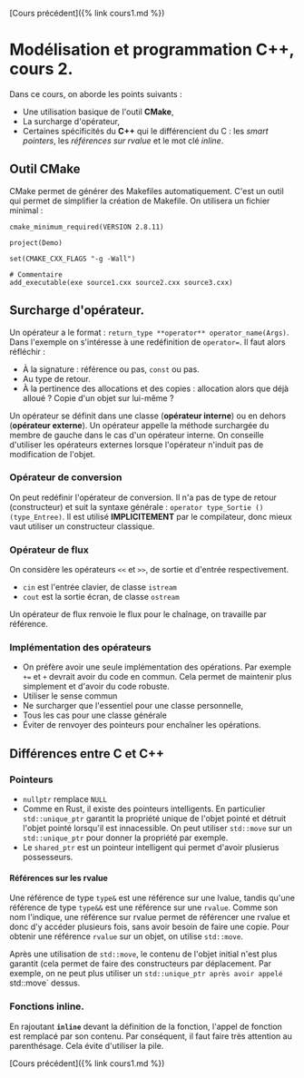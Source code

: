 [Cours précédent]({% link cours1.md %})
# Modélisation et programmation C++, cours 2.
Dans ce cours, on aborde les points suivants :
* Une utilisation basique de l'outil **CMake**,
* La surcharge d'opérateur,
* Certaines spécificités du **C++** qui le différencient du C :
les *smart pointers*, les *références sur rvalue* et le mot clé
*inline*.

## Outil CMake

CMake permet de générer des Makefiles automatiquement. C'est un outil qui permet de simplifier la création de Makefile. On utilisera un fichier minimal :
```
cmake_minimum_required(VERSION 2.8.11)

project(Demo)

set(CMAKE_CXX_FLAGS "-g -Wall")

# Commentaire
add_executable(exe source1.cxx source2.cxx source3.cxx)
```

## Surcharge d'opérateur.

Un opérateur a le format : `return_type **operator** operator_name(Args)`.
Dans l'exemple on s'intéresse à une redéfinition de `operator=`. Il faut alors réfléchir :
* À la signature : référence ou pas, `const` ou pas.
* Au type de retour.
* À la pertinence des allocations et des copies : allocation alors que déjà alloué ? Copie d'un objet sur lui-même ?

Un opérateur se définit dans une classe (**opérateur interne**) ou en dehors (**opérateur externe**). Un opérateur appelle la méthode surchargée du membre de gauche dans le cas d'un opérateur interne.
On conseille d'utiliser les opérateurs externes lorsque l'opérateur n'induit pas de modification de l'objet.

### Opérateur de conversion

On peut redéfinir l'opérateur de conversion. Il n'a pas de type de retour (constructeur) et suit la syntaxe générale : `operator type_Sortie ()(type_Entree)`. Il est utilisé **IMPLICITEMENT** par le compilateur, donc mieux vaut utiliser un constructeur classique.


### Opérateur de flux

On considère les opérateurs `<<` et `>>`, de sortie et d'entrée respectivement.
* `cin` est l'entrée clavier, de classe `istream`
* `cout` est la sortie écran, de classe `ostream`

Un opérateur de flux renvoie le flux pour le chaînage, on travaille par référence.

### Implémentation des opérateurs

* On préfère avoir une seule implémentation des opérations. Par exemple `+=` et `+` devrait avoir du code en commun. Cela permet de maintenir plus simplement et d'avoir du code robuste.
* Utiliser le sense commun
* Ne surcharger que l'essentiel pour une classe personnelle,
* Tous les cas pour une classe générale
* Éviter de renvoyer des pointeurs pour enchaîner les opérations.

## Différences entre C et C++
### Pointeurs

* `nullptr` remplace `NULL`
* Comme en Rust, il existe des pointeurs intelligents. En particulier `std::unique_ptr` garantit la propriété unique de l'objet pointé et détruit l'objet pointé lorsqu'il est innacessible.
  On peut utiliser `std::move` sur un `std::unique_ptr` pour donner la propriété par exemple.
* Le `shared_ptr` est un pointeur intelligent qui permet d'avoir plusierus possesseurs.

#### Références sur les rvalue

Une référence de type `type&` est une référence sur une lvalue, tandis qu'une référence de type `type&&` est une référence sur une `rvalue`. Comme son nom l'indique, une référence sur rvalue permet de référencer une rvalue et donc d'y accéder plusieurs fois, sans avoir besoin de faire une copie.
Pour obtenir une référence `rvalue` sur un objet, on utilise `std::move`.

Après une utilisation de `std::move`, le contenu de l'objet initial
n'est plus garantit (cela permet de faire des constructeurs par déplacement. Par exemple, on ne peut plus utiliser un `std::unique_ptr après avoir appelé  `std::move` dessus.



### Fonctions inline.

En rajoutant **`inline`** devant la définition de la fonction,
l'appel de fonction est remplacé par son contenu.
Par conséquent, il faut faire très attention au parenthésage.
Cela évite d'utiliser la pile. 

[Cours précédent]({% link cours1.md %})
